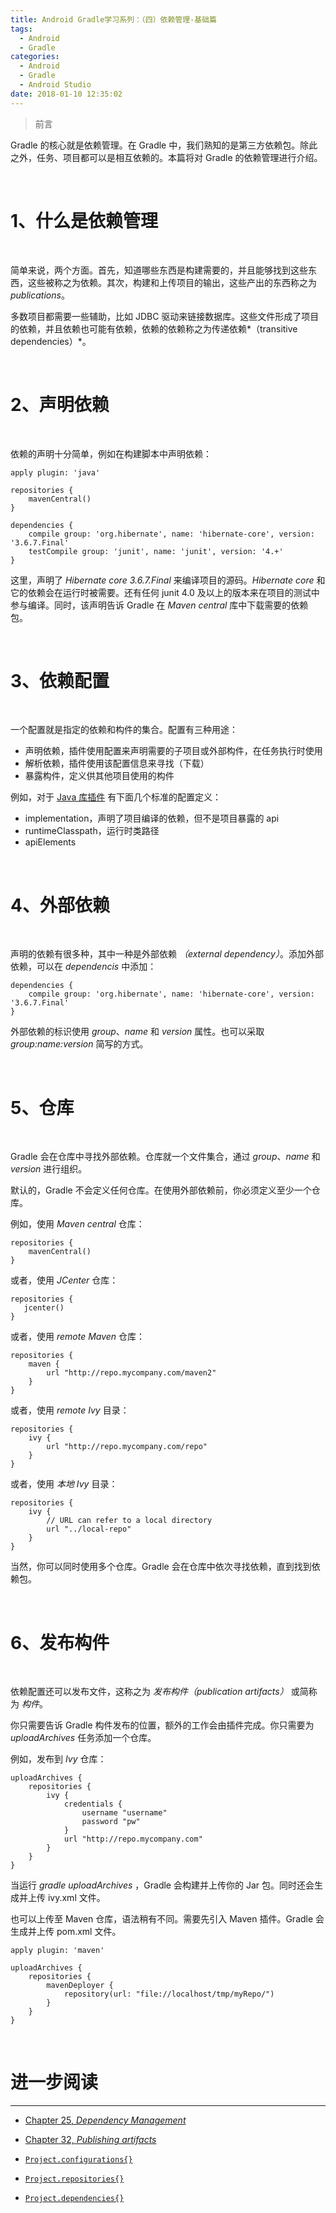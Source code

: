 ```yaml
---
title: Android Gradle学习系列：（四）依赖管理-基础篇
tags:
  - Android
  - Gradle
categories:
  - Android
  - Gradle
  - Android Studio
date: 2018-01-10 12:35:02
---
```


>前言

Gradle 的核心就是依赖管理。在 Gradle 中，我们熟知的是第三方依赖包。除此之外，任务、项目都可以是相互依赖的。本篇将对 Gradle 的依赖管理进行介绍。
<!--- more --->
<br/>

# 1、什么是依赖管理
<br/>

简单来说，两个方面。首先，知道哪些东西是构建需要的，并且能够找到这些东西，这些被称之为依赖。其次，构建和上传项目的输出，这些产出的东西称之为 *publications*。

多数项目都需要一些辅助，比如 JDBC 驱动来链接数据库。这些文件形成了项目的依赖，并且依赖也可能有依赖，依赖的依赖称之为传递依赖*（transitive dependencies）*。

<br/>

# 2、声明依赖

<br/>

依赖的声明十分简单，例如在构建脚本中声明依赖：

```
apply plugin: 'java'

repositories {
    mavenCentral()
}

dependencies {
    compile group: 'org.hibernate', name: 'hibernate-core', version: '3.6.7.Final'
    testCompile group: 'junit', name: 'junit', version: '4.+'
}
```

这里，声明了 *Hibernate core 3.6.7.Final* 来编译项目的源码。*Hibernate core* 和它的依赖会在运行时被需要。还有任何 junit  4.0 及以上的版本来在项目的测试中参与编译。同时，该声明告诉 Gradle 在 *Maven central* 库中下载需要的依赖包。

<br/>

# 3、依赖配置

<br/>

一个配置就是指定的依赖和构件的集合。配置有三种用途：

- 声明依赖，插件使用配置来声明需要的子项目或外部构件，在任务执行时使用
- 解析依赖，插件使用该配置信息来寻找（下载）
- 暴露构件，定义供其他项目使用的构件

例如，对于 [Java 库插件](https://docs.gradle.org/current/userguide/java_library_plugin.html#sec:java_library_configurations_graph) 有下面几个标准的配置定义：

- implementation，声明了项目编译的依赖，但不是项目暴露的 api
- runtimeClasspath，运行时类路径
- apiElements






<br/>

# 4、外部依赖

<br/>

声明的依赖有很多种，其中一种是外部依赖 *（external dependency）*。添加外部依赖，可以在 *dependencis* 中添加：

```
dependencies {
    compile group: 'org.hibernate', name: 'hibernate-core', version: '3.6.7.Final'
}
```

外部依赖的标识使用 *group*、*name* 和 *version* 属性。也可以采取 *group:name:version* 简写的方式。

<br/>

# 5、仓库

<br/>

Gradle 会在仓库中寻找外部依赖。仓库就一个文件集合，通过  *group*、*name* 和 *version* 进行组织。

默认的，Gradle 不会定义任何仓库。在使用外部依赖前，你必须定义至少一个仓库。

例如，使用 *Maven central* 仓库：

```
repositories {
    mavenCentral()
}
```

或者，使用 *JCenter* 仓库：

```
repositories {
   jcenter()
}
```

或者，使用 *remote Maven* 仓库：

```
repositories {
    maven {
        url "http://repo.mycompany.com/maven2"
    }
}
```

或者，使用 *remote Ivy* 目录：

```
repositories {
    ivy {
        url "http://repo.mycompany.com/repo"
    }
}
```

或者，使用 *本地 Ivy* 目录：

```
repositories {
    ivy {
        // URL can refer to a local directory
        url "../local-repo"
    }
}
```

当然，你可以同时使用多个仓库。Gradle 会在仓库中依次寻找依赖，直到找到依赖包。

<br/>

# 6、发布构件

<br/>

依赖配置还可以发布文件，这称之为 *发布构件（publication artifacts）* 或简称为 *构件*。

你只需要告诉 Gradle 构件发布的位置，额外的工作会由插件完成。你只需要为 *uploadArchives* 任务添加一个仓库。

例如，发布到 *Ivy* 仓库：

```
uploadArchives {
    repositories {
        ivy {
            credentials {
                username "username"
                password "pw"
            }
            url "http://repo.mycompany.com"
        }
    }
}
```

当运行 *gradle uploadArchives* ，Gradle 会构建并上传你的 Jar 包。同时还会生成并上传 ivy.xml 文件。

也可以上传至 Maven 仓库，语法稍有不同。需要先引入 Maven 插件。Gradle 会生成并上传 pom.xml 文件。

```
apply plugin: 'maven'

uploadArchives {
    repositories {
        mavenDeployer {
            repository(url: "file://localhost/tmp/myRepo/")
        }
    }
}
```

<br/>

# 进一步阅读

-----

- [Chapter 25, *Dependency Management*](https://docs.gradle.org/current/userguide/dependency_management.html)

- [Chapter 32, *Publishing artifacts*](https://docs.gradle.org/current/userguide/artifact_management.html)

- [`Project.configurations{}`](https://docs.gradle.org/current/dsl/org.gradle.api.Project.html#org.gradle.api.Project:configurations(groovy.lang.Closure))

- [`Project.repositories{}`](https://docs.gradle.org/current/dsl/org.gradle.api.Project.html#org.gradle.api.Project:repositories(groovy.lang.Closure))

- [`Project.dependencies{}`](https://docs.gradle.org/current/dsl/org.gradle.api.Project.html#org.gradle.api.Project:dependencies(groovy.lang.Closure))

  ​






